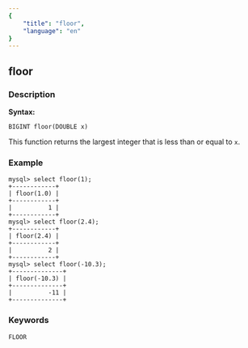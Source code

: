 ```yaml
---
{
    "title": "floor",
    "language": "en"
}
---
```


<!-- 
Licensed to the Apache Software Foundation (ASF) under one
or more contributor license agreements.  See the NOTICE file
distributed with this work for additional information
regarding copyright ownership.  The ASF licenses this file
to you under the Apache License, Version 2.0 (the
"License"); you may not use this file except in compliance
with the License.  You may obtain a copy of the License at
  http://www.apache.org/licenses/LICENSE-2.0
Unless required by applicable law or agreed to in writing,
software distributed under the License is distributed on an
"AS IS" BASIS, WITHOUT WARRANTIES OR CONDITIONS OF ANY
KIND, either express or implied.  See the License for the
specific language governing permissions and limitations
under the License.
-->

## floor

### Description
**Syntax:**

`BIGINT floor(DOUBLE x)`

This function returns the largest integer that is less than or equal to `x`.

### Example

```
mysql> select floor(1);
+------------+
| floor(1.0) |
+------------+
|          1 |
+------------+
mysql> select floor(2.4);
+------------+
| floor(2.4) |
+------------+
|          2 |
+------------+
mysql> select floor(-10.3);
+--------------+
| floor(-10.3) |
+--------------+
|          -11 |
+--------------+
```

### Keywords
	FLOOR
